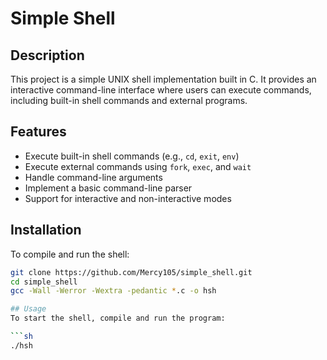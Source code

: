 # Simple Shell

## Description
This project is a simple UNIX shell implementation built in C. It provides an interactive command-line interface where users can execute commands, including built-in shell commands and external programs.

## Features
- Execute built-in shell commands (e.g., `cd`, `exit`, `env`)
- Execute external commands using `fork`, `exec`, and `wait`
- Handle command-line arguments
- Implement a basic command-line parser
- Support for interactive and non-interactive modes

## Installation
To compile and run the shell:

```sh
git clone https://github.com/Mercy105/simple_shell.git
cd simple_shell
gcc -Wall -Werror -Wextra -pedantic *.c -o hsh

## Usage
To start the shell, compile and run the program:

```sh
./hsh


